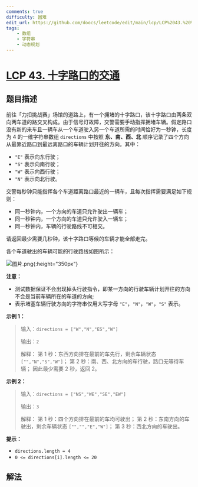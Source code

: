 ```yaml
---
comments: true
difficulty: 困难
edit_url: https://github.com/doocs/leetcode/edit/main/lcp/LCP%2043.%20%E5%8D%81%E5%AD%97%E8%B7%AF%E5%8F%A3%E7%9A%84%E4%BA%A4%E9%80%9A/README.md
tags:
    - 数组
    - 字符串
    - 动态规划
---
```


# [LCP 43. 十字路口的交通](https://leetcode.cn/problems/Y1VbOX)

## 题目描述

<!-- 这里写题目描述 -->

前往「力扣挑战赛」场馆的道路上，有一个拥堵的十字路口，该十字路口由两条双向两车道的路交叉构成。由于信号灯故障，交警需要手动指挥拥堵车辆。假定路口没有新的来车且一辆车从一个车道驶入另一个车道所需的时间恰好为一秒钟，长度为 4 的一维字符串数组 `directions` 中按照 **东、南、西、北** 顺序记录了四个方向从最靠近路口到最远离路口的车辆计划开往的方向。其中：

-   `"E"` 表示向东行驶；
-   `"S"` 表示向南行驶；
-   `"W"` 表示向西行驶；
-   `"N"` 表示向北行驶。

交警每秒钟只能指挥各个车道距离路口最近的一辆车，且每次指挥需要满足如下规则：

-   同一秒钟内，一个方向的车道只允许驶出一辆车；
-   同一秒钟内，一个方向的车道只允许驶入一辆车；
-   同一秒钟内，车辆的行驶路线不可相交。

请返回最少需要几秒钟，该十字路口等候的车辆才能全部走完。

各个车道驶出的车辆可能的行驶路线如图所示：

![图片.png](https://fastly.jsdelivr.net/gh/doocs/leetcode@main/lcp/LCP%2043.%20%E5%8D%81%E5%AD%97%E8%B7%AF%E5%8F%A3%E7%9A%84%E4%BA%A4%E9%80%9A/images/1630393755-gyPeMM-%E5%9B%BE%E7%89%87.png){:height="350px"}

**注意：**

-   测试数据保证不会出现掉头行驶指令，即某一方向的行驶车辆计划开往的方向不会是当前车辆所在的车道的方向;
-   表示堵塞车辆行驶方向的字符串仅用大写字母 `"E"`，`"N"`，`"W"`，`"S"` 表示。

**示例 1：**

> 输入：`directions = ["W","N","ES","W"]`
>
> 输出：`2`
>
> 解释：
> 第 1 秒：东西方向排在最前的车先行，剩余车辆状态 `["","N","S","W"]`；
> 第 2 秒：南、西、北方向的车行驶，路口无等待车辆；
> 因此最少需要 2 秒，返回 2。

**示例 2：**

> 输入：`directions = ["NS","WE","SE","EW"]`
>
> 输出：`3`
>
> 解释：
> 第 1 秒：四个方向排在最前的车均可驶出；
> 第 2 秒：东南方向的车驶出，剩余车辆状态 `["","","E","W"]`；
> 第 3 秒：西北方向的车驶出。

**提示：**

-   `directions.length = 4`
-   `0 <= directions[i].length <= 20`

## 解法

<!-- end -->
